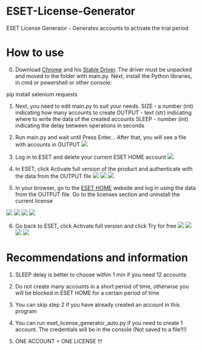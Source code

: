 # ESET-License-Generator
ESET License Generator - Generates accounts to activate the trial period

# How to use

0. Download [Chrome](https://www.google.com/intl/ru/chrome/) and his [Stable Driver](https://chromedriver.chromium.org/). The driver must be unpacked and moved to the folder with main.py. Next, install the Python libraries, in cmd or powershell or other console:

pip install selenium requests

1. Next, you need to edit main.py to suit your needs.
SIZE - a number (int) indicating how many accounts to create
OUTPUT - text (str) indicating where to write the data of the created accounts
SLEEP - number (int) indicating the delay between operations in seconds

2. Run main.py and wait until Press Enter...
After that, you will see a file with accounts in OUTPUT
![](img/0_opt.png)

3. Log in to ESET and delete your current ESET HOME account
![](img/1_opt.png)

4. In ESET, click Activate full version of the product and authenticate with the data from the OUTPUT file
![](img/2_opt.png)
![](img/3_opt.png)
![](img/4_opt.png)

5. In your browser, go to the [ESET HOME](https://login.eset.com/Login) website and log in using the data from the OUTPUT file.
Go to the licenses section and uninstall the current license

![](img/5_opt.png)
![](img/6_opt.png)
![](img/7_opt.png)
![](img/8_opt.png)

6. Go back to ESET, click Activate full version and click Try for free
![](img/9_opt.png)
![](img/10_opt.png)
![](img/11_opt.png)
![](img/12_opt.png)

# Recommendations and information

1. SLEEP delay is better to choose within 1 min if you need 12 accounts

2. Do not create many accounts in a short period of time, otherwise you will be blocked in ESET HOME for a certain period of time

3. You can skip step 2 if you have already created an account in this program

4. You can run eset_license_generator_auto.py if you need to create 1 account. The credentials will be in the console (Not saved to a file!!!)

5. ONE ACCOUNT = ONE LICENSE !!!
